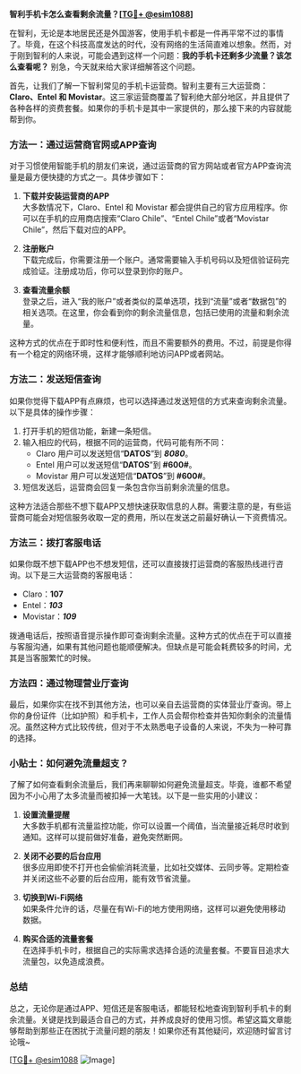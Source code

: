 **智利手机卡怎么查看剩余流量？[[TG💪+ @esim1088](https://t.me/s/esim1088)]**

在智利，无论是本地居民还是外国游客，使用手机卡都是一件再平常不过的事情了。毕竟，在这个科技高度发达的时代，没有网络的生活简直难以想象。然而，对于刚到智利的人来说，可能会遇到这样一个问题：**我的手机卡还剩多少流量？该怎么查看呢？** 别急，今天就来给大家详细解答这个问题。

首先，让我们了解一下智利常见的手机卡运营商。智利主要有三大运营商：**Claro、Entel 和 Movistar**。这三家运营商覆盖了智利绝大部分地区，并且提供了各种各样的资费套餐。如果你的手机卡是其中一家提供的，那么接下来的内容就能帮到你。

### 方法一：通过运营商官网或APP查询

对于习惯使用智能手机的朋友们来说，通过运营商的官方网站或者官方APP查询流量是最方便快捷的方式之一。具体步骤如下：

1. **下载并安装运营商的APP**  
   大多数情况下，Claro、Entel 和 Movistar 都会提供自己的官方应用程序。你可以在手机的应用商店搜索“Claro Chile”、“Entel Chile”或者“Movistar Chile”，然后下载对应的APP。

2. **注册账户**  
   下载完成后，你需要注册一个账户。通常需要输入手机号码以及短信验证码完成验证。注册成功后，你可以登录到你的账户。

3. **查看流量余额**  
   登录之后，进入“我的账户”或者类似的菜单选项，找到“流量”或者“数据包”的相关选项。在这里，你会看到你的剩余流量信息，包括已使用的流量和剩余流量。

这种方式的优点在于即时性和便利性，而且不需要额外的费用。不过，前提是你得有一个稳定的网络环境，这样才能够顺利地访问APP或者网站。

### 方法二：发送短信查询

如果你觉得下载APP有点麻烦，也可以选择通过发送短信的方式来查询剩余流量。以下是具体的操作步骤：

1. 打开手机的短信功能，新建一条短信。
2. 输入相应的代码，根据不同的运营商，代码可能有所不同：
   - Claro 用户可以发送短信“**DATOS**”到 ***8080***。
   - Entel 用户可以发送短信“**DATOS**”到 **#600#**。
   - Movistar 用户可以发送短信“**DATOS**”到 **#600#**。
3. 短信发送后，运营商会回复一条包含你当前剩余流量的信息。

这种方法适合那些不想下载APP又想快速获取信息的人群。需要注意的是，有些运营商可能会对短信服务收取一定的费用，所以在发送之前最好确认一下资费情况。

### 方法三：拨打客服电话

如果你既不想下载APP也不想发短信，还可以直接拨打运营商的客服热线进行咨询。以下是三大运营商的客服电话：

- Claro：**107**
- Entel：***103***
- Movistar：***109***

拨通电话后，按照语音提示操作即可查询剩余流量。这种方式的优点在于可以直接与客服沟通，如果有其他问题也能顺便解决。但缺点是可能会耗费较多的时间，尤其是当客服繁忙的时候。

### 方法四：通过物理营业厅查询

最后，如果你实在找不到其他方法，也可以亲自去运营商的实体营业厅查询。带上你的身份证件（比如护照）和手机卡，工作人员会帮你检查并告知你剩余的流量情况。虽然这种方式比较传统，但对于不太熟悉电子设备的人来说，不失为一种可靠的选择。

### 小贴士：如何避免流量超支？

了解了如何查看剩余流量后，我们再来聊聊如何避免流量超支。毕竟，谁都不希望因为不小心用了太多流量而被扣掉一大笔钱。以下是一些实用的小建议：

1. **设置流量提醒**  
   大多数手机都有流量监控功能，你可以设置一个阈值，当流量接近耗尽时收到通知。这样可以提前做好准备，避免突然断网。

2. **关闭不必要的后台应用**  
   很多应用即使不打开也会偷偷消耗流量，比如社交媒体、云同步等。定期检查并关闭这些不必要的后台应用，能有效节省流量。

3. **切换到Wi-Fi网络**  
   如果条件允许的话，尽量在有Wi-Fi的地方使用网络，这样可以避免使用移动数据。

4. **购买合适的流量套餐**  
   在选择手机卡时，根据自己的实际需求选择合适的流量套餐。不要盲目追求大流量包，以免造成浪费。

### 总结

总之，无论你是通过APP、短信还是客服电话，都能轻松地查询到智利手机卡的剩余流量。关键是找到最适合自己的方式，并养成良好的使用习惯。希望这篇文章能够帮助到那些正在困扰于流量问题的朋友！如果你还有其他疑问，欢迎随时留言讨论哦~

[[TG💪+ @esim1088](https://t.me/s/esim1088) ![Image](https://i.postimg.cc/4NQfJmqS/Snipaste-2025-05-13-00-14-12.png)]